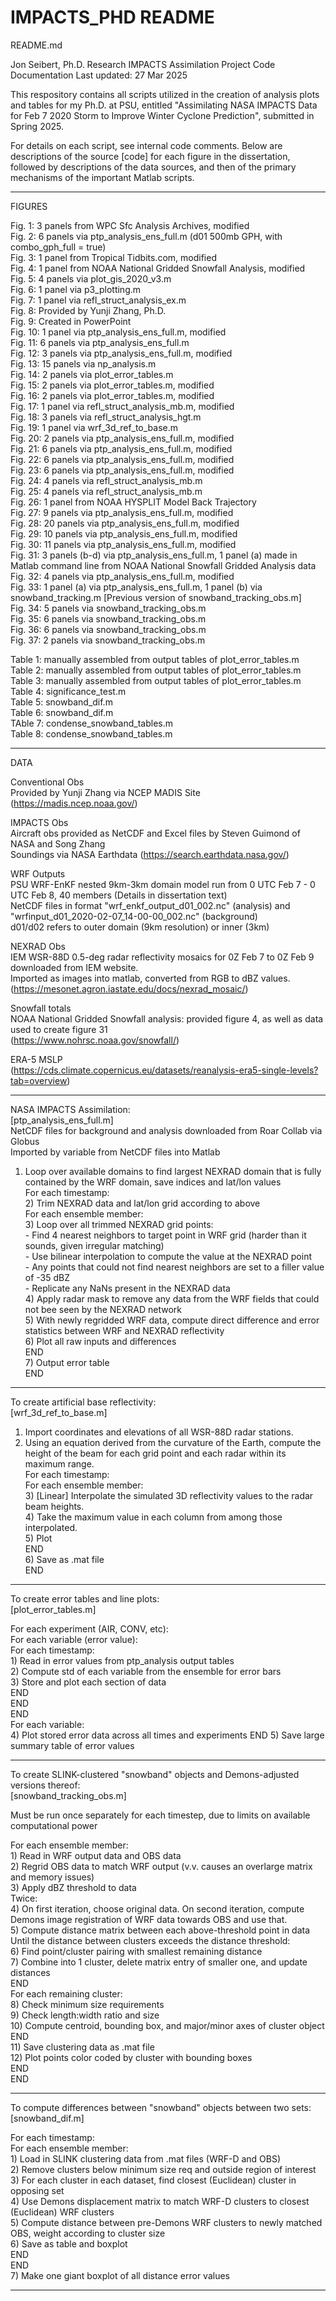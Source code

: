 # IMPACTS_PHD README
README.md

Jon Seibert, Ph.D. Research
IMPACTS Assimilation Project Code Documentation
Last updated: 27 Mar 2025

This respository contains all scripts utilized in the creation of analysis plots and tables for my Ph.D. at PSU, entitled "Assimilating NASA IMPACTS Data for Feb 7 2020 Storm to Improve Winter Cyclone Prediction", submitted in Spring 2025. 

For details on each script, see internal code comments.
Below are descriptions of the source [code] for each figure in the dissertation, followed by descriptions of the data sources, and then of the primary mechanisms of the important Matlab scripts.

--------------------------------------------------------------------------------------------------------------------------------------------------------------
FIGURES

Fig. 1: 3 panels from WPC Sfc Analysis Archives, modified  
Fig. 2: 6 panels via ptp_analysis_ens_full.m (d01 500mb GPH, with combo_gph_full = true)  
Fig. 3: 1 panel from Tropical Tidbits.com, modified  
Fig. 4: 1 panel from NOAA National Gridded Snowfall Analysis, modified  
Fig. 5: 4 panels via plot_gis_2020_v3.m  
Fig. 6: 1 panel via p3_plotting.m  
Fig. 7: 1 panel via refl_struct_analysis_ex.m  
Fig. 8: Provided by Yunji Zhang, Ph.D.  
Fig. 9: Created in PowerPoint  
Fig. 10: 1 panel via ptp_analysis_ens_full.m, modified  
Fig. 11: 6 panels via ptp_analysis_ens_full.m  
Fig. 12: 3 panels via ptp_analysis_ens_full.m, modified  
Fig. 13: 15 panels via np_analysis.m  
Fig. 14: 2 panels via plot_error_tables.m  
Fig. 15: 2 panels via plot_error_tables.m, modified  
Fig. 16: 2 panels via plot_error_tables.m, modified  
Fig. 17: 1 panel via refl_struct_analysis_mb.m, modified  
Fig. 18: 3 panels via refl_struct_analysis_hgt.m  
Fig. 19: 1 panel via wrf_3d_ref_to_base.m  
Fig. 20: 2 panels via ptp_analysis_ens_full.m, modified  
Fig. 21: 6 panels via ptp_analysis_ens_full.m, modified  
Fig. 22: 6 panels via ptp_analysis_ens_full.m, modified  
Fig. 23: 6 panels via ptp_analysis_ens_full.m, modified  
Fig. 24: 4 panels via refl_struct_analysis_mb.m  
Fig. 25: 4 panels via refl_struct_analysis_mb.m  
Fig. 26: 1 panel from NOAA HYSPLIT Model Back Trajectory  
Fig. 27: 9 panels via ptp_analysis_ens_full.m, modified  
Fig. 28: 20 panels via ptp_analysis_ens_full.m, modified  
Fig. 29: 10 panels via ptp_analysis_ens_full.m, modified  
Fig. 30: 11 panels via ptp_analysis_ens_full.m, modified  
Fig. 31: 3 panels (b-d) via ptp_analysis_ens_full.m, 1 panel (a) made in Matlab command line from NOAA National Snowfall Gridded Analysis data  
Fig. 32: 4 panels via ptp_analysis_ens_full.m, modified  
Fig. 33: 1 panel (a) via ptp_analysis_ens_full.m, 1 panel (b) via snowband_tracking.m [Previous version of snowband_tracking_obs.m]  
Fig. 34: 5 panels via snowband_tracking_obs.m  
Fig. 35: 6 panels via snowband_tracking_obs.m  
Fig. 36: 6 panels via snowband_tracking_obs.m  
Fig. 37: 2 panels via snowband_tracking_obs.m  

Table 1: manually assembled from output tables of plot_error_tables.m  
Table 2: manually assembled from output tables of plot_error_tables.m  
Table 3: manually assembled from output tables of plot_error_tables.m  
Table 4: significance_test.m  
Table 5: snowband_dif.m  
Table 6: snowband_dif.m  
TAble 7: condense_snowband_tables.m  
Table 8: condense_snowband_tables.m  

-------------------------------------------------------------------------------------------------------------------------------------------------------------
DATA

Conventional Obs  
	Provided by Yunji Zhang via NCEP MADIS Site (https://madis.ncep.noaa.gov/)  

IMPACTS Obs  
	Aircraft obs provided as NetCDF and Excel files by Steven Guimond of NASA and Song Zhang  
	Soundings via NASA Earthdata (https://search.earthdata.nasa.gov/)  

WRF Outputs  
	PSU WRF-EnKF nested 9km-3km domain model run from 0 UTC Feb 7 - 0 UTC Feb 8, 40 members (Details in dissertation text)  
	NetCDF files in format "wrf_enkf_output_d01_002.nc" (analysis) and "wrfinput_d01_2020-02-07_14-00-00_002.nc" (background)  
	d01/d02 refers to outer domain (9km resolution) or inner (3km)  

NEXRAD Obs  
	IEM WSR-88D 0.5-deg radar reflectivity mosaics for 0Z Feb 7 to 0Z Feb 9 downloaded from IEM website.  
	Imported as images into matlab, converted from RGB to dBZ values.  
	(https://mesonet.agron.iastate.edu/docs/nexrad_mosaic/)  

Snowfall totals  
	NOAA National Gridded Snowfall analysis: provided figure 4, as well as data used to create figure 31  
	(https://www.nohrsc.noaa.gov/snowfall/)  

ERA-5 MSLP  
	(https://cds.climate.copernicus.eu/datasets/reanalysis-era5-single-levels?tab=overview)  

-------------------------------------------------------------------------------------------------------------------------------------------------------------

NASA IMPACTS Assimilation:  
	[ptp_analysis_ens_full.m]  
	NetCDF files for background and analysis downloaded from Roar Collab via Globus  
	Imported by variable from NetCDF files into Matlab  

1) Loop over available domains to find largest NEXRAD domain that is fully contained by the WRF domain, save indices and lat/lon values  
For each timestamp:  
	2) Trim NEXRAD data and lat/lon grid according to above  
	For each ensemble member:  
		3) Loop over all trimmed NEXRAD grid points:  
			- Find 4 nearest neighbors to target point in WRF grid (harder than it sounds, given irregular matching)  
			- Use bilinear interpolation to compute the value at the NEXRAD point  
			- Any points that could not find nearest neighbors are set to a filler value of -35 dBZ  
			- Replicate any NaNs present in the NEXRAD data  
		4) Apply radar mask to remove any data from the WRF fields that could not bee seen by the NEXRAD network  
		5) With newly regridded WRF data, compute direct difference and error statistics between WRF and NEXRAD reflectivity  
		6) Plot all raw inputs and differences  
     END  
	7) Output error table  
END  

-------------------------------------------------------------------------------------------------------------------------------------------------------------

To create artificial base reflectivity:  
[wrf_3d_ref_to_base.m]  
	
1) Import coordinates and elevations of all WSR-88D radar stations.  
2) Using an equation derived from the curvature of the Earth, compute the height of the beam for each grid point and each radar within its maximum range.  
For each timestamp:  
	For each ensemble member:  
		3) [Linear] Interpolate the simulated 3D reflectivity values to the radar beam heights.  
		4) Take the maximum value in each column from among those interpolated.  
		5) Plot  
	END  
	6) Save as .mat file  
END  

-------------------------------------------------------------------------------------------------------------------------------------------------------------

To create error tables and line plots:  
[plot_error_tables.m]  

For each experiment (AIR, CONV, etc):  
	For each variable (error value):  
		For each timestamp:  
			1) Read in error values from ptp_analysis output tables  
			2) Compute std of each variable from the ensemble for error bars  
			3) Store and plot each section of data  
		END  
	END  
END  
For each variable:  
	4) Plot stored error data across all times and experiments 
END 
5) Save large summary table of error values  

-------------------------------------------------------------------------------------------------------------------------------------------------------------

To create SLINK-clustered "snowband" objects and Demons-adjusted versions thereof:  
[snowband_tracking_obs.m]  

Must be run once separately for each timestep, due to limits on available computational power  

For each ensemble member:  
	1) Read in WRF output data and OBS data  
	2) Regrid OBS data to match WRF output (v.v. causes an overlarge matrix and memory issues)  
	3) Apply dBZ threshold to data  
	Twice:  
		4) On first iteration, choose original data. On second iteration, compute Demons image registration of WRF data towards OBS and use that.  
		5) Compute distance matrix between each above-threshold point in data  
		Until the distance between clusters exceeds the distance threshold:  
			6) Find point/cluster pairing with smallest remaining distance  
			7) Combine into 1 cluster, delete matrix entry of smaller one, and update distances  
		END  
		For each remaining cluster:  
			8) Check minimum size requirements  
			9) Check length:width ratio and size  
			10) Compute centroid, bounding box, and major/minor axes of cluster object  
		END  
		11) Save clustering data as .mat file  
		12) Plot points color coded by cluster with bounding boxes  
	END  
END  

-------------------------------------------------------------------------------------------------------------------------------------------------------------

To compute differences between "snowband" objects between two sets:  
[snowband_dif.m]  

For each timestamp:  
	For each ensemble member:  
		1) Load in SLINK clustering data from .mat files (WRF-D and OBS)  
		2) Remove clusters below minimum size req and outside region of interest  
		3) For each cluster in each dataset, find closest (Euclidean) cluster in opposing set  
		4) Use Demons displacement matrix to match WRF-D clusters to closest (Euclidean) WRF clusters  
		5) Compute distance between pre-Demons WRF clusters to newly matched OBS, weight according to cluster size  
		6) Save as table and boxplot  
	END  
END  
7) Make one giant boxplot of all distance error values  

-------------------------------------------------------------------------------------------------------------------------------------------------------------
